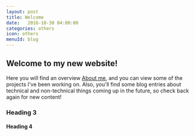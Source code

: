 ```yaml
---
layout: post
title: Welcome
date:   2016-10-30 04:00:00
categories: others
icon: others
menuId: blog
---
```


## Welcome to my new website!

Here you will find an overview [About me]({{site.url}}/resume), and you can view some of the projects I've been working on. Also, you'll find some blog entries about technical and non-technical things coming up in the future, so check back again for new content!

### Heading 3

#### Heading 4